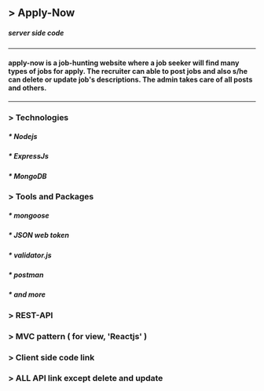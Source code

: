 ## > Apply-Now
##### _server side code_
<hr>

#### apply-now is a job-hunting website where a job seeker will find many types of jobs for apply. The recruiter can able to post jobs and also s/he can delete or update job's descriptions. The admin takes care of all posts and others.

<hr>

### > Technologies
##### * Nodejs 
##### * ExpressJs 
##### * MongoDB

### > Tools and Packages
##### * mongoose 
##### * JSON web token 
##### * validator.js 
##### * postman 
##### * and more 

### > REST-API
### > MVC pattern ( for view, 'Reactjs' )

### > Client side code link

### > ALL API link except delete and update 
